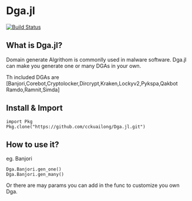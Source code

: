 # Dga.jl
[![Build Status](https://travis-ci.com/cckuailong/Dga.jl.svg?branch=master)](https://travis-ci.com/cckuailong/Dga.jl)
## What is Dga.jl?
Domain generate Algrithom is commonlly used in malware software.
Dga.jl can make you generate one or many DGAs in your own.

Th included DGAs are [Banjori,Corebot,Cryptolocker,Dircrypt,Kraken,Lockyv2,Pykspa,Qakbot
Ramdo,Ramnit,Simda]
## Install & Import
```
import Pkg
Pkg.clone("https://github.com/cckuailong/Dga.jl.git")
```
## How to use it?
eg. Banjori
```
Dga.Banjori.gen_one()
Dga.Banjori.gen_many()
```
Or there are may params you can add in the func to customize you own Dga.
